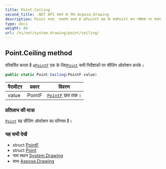 ```yaml
---
title: Point.Ceiling
second_title: .NET API संदर्भ के लिए Aspose.Drawing
description: Point तरक. परवर्तत करत है aPointF एक के लएPoint सभ नर्देशंकं पर सलंग ऑपरेशन करके
type: docs
weight: 40
url: /hi/net/system.drawing/point/ceiling/
---
```

## Point.Ceiling method

परिवर्तित करता है a[`PointF`](../../pointf/) एक के लिए[`Point`](../) सभी निर्देशांकों पर सीलिंग ऑपरेशन करके।

```csharp
public static Point Ceiling(PointF value)
```

| पैरामीटर | प्रकार | विवरण |
| --- | --- | --- |
| value | PointF | [`PointF`](../../pointf/) छत तक। |

### प्रतिलाभ की मात्रा

[`Point`](../) यह सीलिंग ऑपरेशन का परिणाम है।

### यह सभी देखें

* struct [PointF](../../pointf/)
* struct [Point](../)
* नाम स्थान [System.Drawing](../../point/)
* सभा [Aspose.Drawing](../../../)



